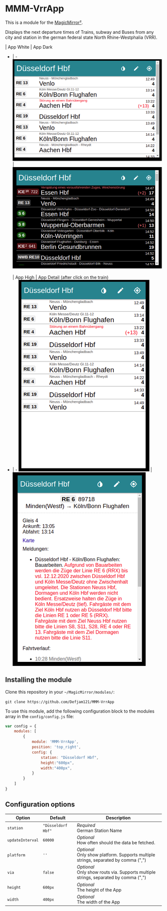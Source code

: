 # MMM-VrrApp
This is a module for the [MagicMirror²](https://github.com/MichMich/MagicMirror/).

Displays the next departure times of Trains, subway and Buses from any city and station in the german federal state North Rhine-Westphalia (VRR).

| App White | App Dark
- | - 
![App wide](vrrApp_wide.png) | ![App dark](vrrApp_dark.png)
<br/> <br/> 
| App High | App Detail (after click on the train)
- | - 
![App high](vrrApp_high.png) | ![App detail](vrrApp_detail.png)



## Installing the module
Clone this repository in your `~/MagicMirror/modules/`:

`git clone https://github.com/Defjam121/MMM-VrrApp`


To use this module, add the following configuration block to the modules array in the `config/config.js` file:
```js
var config = {
    modules: [
        {
            module: 'MMM-VrrApp',
            position: 'top_right',
            config: {
                station: "Düsseldorf Hbf",
                height:"600px",
		        width:"400px",
            }
        }
    ]
}
```

## Configuration options

| **Option** | **Default** | **Description** |
| --- | --- | --- |
| `station` | `"Düsseldorf Hbf"` | *Required* <br/>German Station Name
| `updateInterval` |  `60000` |*Optional* <br/>How often should the data be fetched. 
| `platform` | `''` | *Optional* <br/> Only show platform. Supports multiple strings, separated by comma (",")
| `via` | `false` | *Optional* <br/> Only show routs via. Supports multiple strings, separated by comma (",")
| `height` | `600px` | *Optional* <br/> The height of the App
| `width` | `400px` | *Optional* <br/> The width of the App